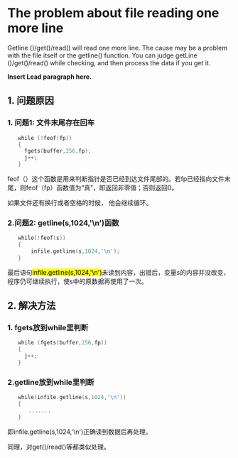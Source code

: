 # The problem about file reading one more line

Getline ()/get()/read() will read one more line. The cause may be a problem with the file itself or the getline() function. You can judge getLine ()/get()/read() while checking, and then process the data if you get it. 
<!--more-->
**Insert Lead paragraph here.**
## 1. 问题原因
### 1. 问题1: 文件末尾存在回车
```c
　　while (!feof(fp))
　　{
　　	fgets(buffer,256,fp);
　　	j++;
　　}
```
feof（）这个函数是用来判断指针是否已经到达文件尾部的。若fp已经指向文件末尾，则feof（fp）函数值为“真”，即返回非零值；否则返回0。

如果文件还有换行或者空格的时候， 他会继续循环。
### 2.问题2: getline(s,1024,'\n')函数
```c
　　while(!feof(s))
　　{
    　　infile.getline(s,1024,'\n');
　　}
```
最后语句<mark>infile.getline(s,1024,'\n')</mark>未读到内容，出错后，变量s的内容并没改变，程序仍可继续执行，使s中的原数据再使用了一次。
## 2. 解决方法
### 1. fgets放到while里判断
```c
　　while (fgets(buffer,256,fp))
　　{
　　	j++;
　　}
```
### 2.getline放到while里判断
```c
　　while(infile.getline(s,1024,'\n'))
　　{
　　　　.......
　　}
```
即infile.getline(s,1024,'\n')正确读到数据后再处理。

同理，对get()/read()等都类似处理。

